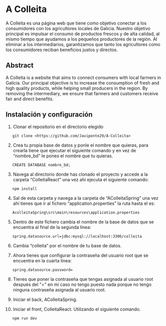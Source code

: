# A Colleita
A Colleita es una página web que tiene como objetivo conectar a los consumidores con los agricultores locales de Galicia. Nuestro objetivo principal es impulsar el consumo de productos frescos y de alta calidad, al mismo tiempo que ayudamos a los pequeños productores de la región. Al eliminar a los intermediarios, garantizamos que tanto los agricultores como los consumidores reciban beneficios justos y directos.
## Abstract
A Colleita is a website that aims to connect consumers with local farmers in Galicia. Our  principal objective is to increase the consumption of fresh and high quality products, while helping small producers in the region. By removing the intermediary, we ensure that farmers and customers receive fair and direct benefits.
## Instalación y configuración
1. Clonar el repositorio en el directorio elegido
 ```
    git clone <https://github.com/Javiponte29/A-Colleita>
 ```
2. Crea tu propia base de datos y ponle el nombre que quieras, para crearla tiene que ejecutar el siguiente comando y en vez de “nombre_bd” le pones el nombre que tu quieras.
 ```
    CREATE DATABASE nombre_bd;
 ```
3. Navega al directorio donde has clonado el proyecto y accede a la carpeta  “ColleitaReact” una vez ahí ejecuta el siguiente comando:
 ```
    npm install
 ```
 4. Sal de esta carpeta y navega a la carpeta de “AColleitaSpring” una vez ahí tienes que ir al fichero “application.properties” la ruta hasta el es:
 ```
    AcolleitaSpring\src\main\resources\application.properties
 ```
 5. Dentro de este fichero cambia el nombre de la base de datos que se encuentra al final de la segunda línea:
 ```
    spring.datasource.url=jdbc:mysql://localhost:3306/colleita
 ```
 6. Cambia “colleita” por el nombre de tu base de datos.

 7. Ahora tienes que configurar la contraseña del usuario root que se encuentra en la cuarta línea:
 ```
    spring.datasource.password= 
 ```
 8. Tienes que poner la contraseña que tengas asignada al usuario root después del "=" en mi caso no tengo puesto nada porque no tengo ninguna contraseña asignada al usuario root.

 9. Iniciar el back, AColleitaSpring.

 10. Iniciar el front, ColleitaReact. Utilizando el siguiente comando.
 ```
    npm run dev
 ```
